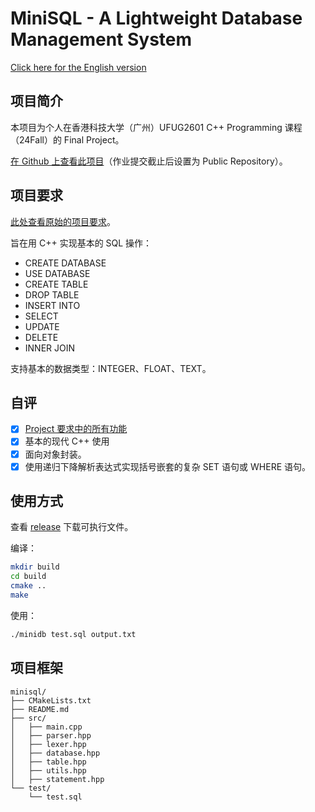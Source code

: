 # MiniSQL - A Lightweight Database Management System

[Click here for the English version](README_en.md)

## 项目简介

本项目为个人在香港科技大学（广州）UFUG2601 C++ Programming 课程（24Fall）的 Final Project。

[在 Github 上查看此项目](https://github.com/huaruoji/miniSQL)（作业提交截止后设置为 Public Repository）。

## 项目要求

[此处查看原始的项目要求](requirements.md)。

旨在用 C++ 实现基本的 SQL 操作：

- CREATE DATABASE
- USE DATABASE
- CREATE TABLE
- DROP TABLE
- INSERT INTO
- SELECT
- UPDATE
- DELETE
- INNER JOIN

支持基本的数据类型：INTEGER、FLOAT、TEXT。

## 自评

- [x] [Project 要求中的所有功能](requirements.md)
- [x] 基本的现代 C++ 使用
- [x] 面向对象封装。
- [x] 使用递归下降解析表达式实现括号嵌套的复杂 SET 语句或 WHERE 语句。

## 使用方式



查看 [release](https://github.com/huaruoji/miniSQL/releases/) 下载可执行文件。

编译：

```bash
mkdir build
cd build
cmake ..
make
```

使用：

```bash
./minidb test.sql output.txt
````

## 项目框架

```
minisql/
├── CMakeLists.txt
├── README.md
├── src/
│   ├── main.cpp
│   ├── parser.hpp
│   ├── lexer.hpp
│   ├── database.hpp
│   ├── table.hpp
│   ├── utils.hpp
│   ├── statement.hpp
└── test/
    └── test.sql
```